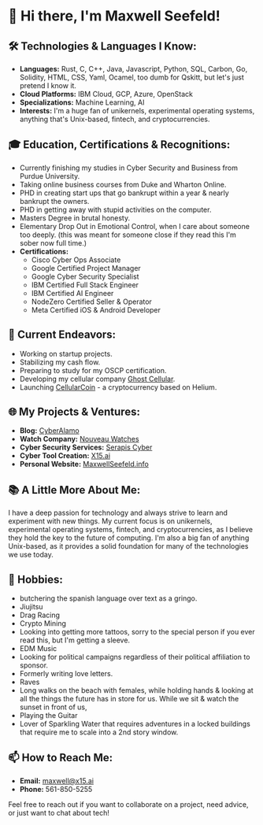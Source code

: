 # 👋 Hi there, I'm Maxwell Seefeld!

## 🛠️ Technologies & Languages I Know:
- **Languages:** Rust, C, C++, Java, Javascript, Python, SQL, Carbon, Go, Solidity, HTML, CSS, Yaml, Ocamel, too dumb for Qskitt, but let's just pretend I know it. 
- **Cloud Platforms:** IBM Cloud, GCP, Azure, OpenStack
- **Specializations:** Machine Learning, AI
- **Interests:** I'm a huge fan of unikernels, experimental operating systems, anything that's Unix-based, fintech, and cryptocurrencies.

## 🎓 Education, Certifications & Recognitions:
- Currently finishing my studies in Cyber Security and Business from Purdue University.
- Taking online business courses from Duke and Wharton Online.
- PHD in creating start ups that go bankrupt within a year & nearly bankrupt the owners.
- PHD in getting away with stupid activities on the computer.
- Masters Degree in brutal honesty.
- Elementary Drop Out in Emotional Control, when I care about someone too deeply. (this was meant for someone close if they read this I'm sober now full time.)
- **Certifications:**
  - Cisco Cyber Ops Associate
  - Google Certified Project Manager
  - Google Cyber Security Specialist
  - IBM Certified Full Stack Engineer
  - IBM Certified AI Engineer
  - NodeZero Certified Seller & Operator
  - Meta Certified iOS & Android Developer

## 🚀 Current Endeavors:
- Working on startup projects.
- Stabilizing my cash flow.
- Preparing to study for my OSCP certification.
- Developing my cellular company [Ghost Cellular](https://ghostcellular.com).
- Launching [CellularCoin](https://cellularcoin.com) - a cryptocurrency based on Helium.

## 🌐 My Projects & Ventures:
- **Blog:** [CyberAlamo](https://cyberalamo.org)
- **Watch Company:** [Nouveau Watches](https://nouveauwatches.com)
- **Cyber Security Services:** [Serapis Cyber](https://serapiscyber.com)
- **Cyber Tool Creation:** [X15.ai](https://x15.ai)
- **Personal Website:** [MaxwellSeefeld.info](https://maxwellseefeld.info)

## 📚 A Little More About Me:
I have a deep passion for technology and always strive to learn and experiment with new things. My current focus is on unikernels, experimental operating systems, fintech, and cryptocurrencies, as I believe they hold the key to the future of computing. I'm also a big fan of anything Unix-based, as it provides a solid foundation for many of the technologies we use today.

## 🎉 Hobbies:
- butchering the spanish language over text as a gringo.
- Jiujitsu
- Drag Racing
- Crypto Mining
- Looking into getting more tattoos, sorry to the special person if you ever read this, but I'm getting a sleeve. 
- EDM Music
- Looking for political campaigns regardless of their political affiliation to sponsor.
- Formerly writing love letters.
- Raves 
- Long walks on the beach with females, while holding hands & looking at all the things the future has in store for us. While we sit & watch the sunset in front of us,
- Playing the Guitar
- Lover of Sparkling Water that requires adventures in a locked buildings that require me to scale into a 2nd story window.

## 📫 How to Reach Me:
- **Email:** [maxwell@x15.ai](mailto:maxwell@x15.ai)
- **Phone:** 561-850-5255

Feel free to reach out if you want to collaborate on a project, need advice, or just want to chat about tech!


